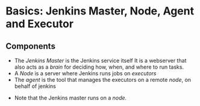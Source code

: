 # Basics: Jenkins Master, Node, Agent and Executor

## Components

- The _Jenkins Master_ is the Jenkins service itself
  It is a webserver that also acts as a *brain* for deciding how, when, and where to run tasks.
- A _Node_ is a server where Jenkins runs jobs on _executors_
- The _agent_ is the tool that manages the executors on a remote _node_, on behalf of jenkins
+ Note that the Jenkins master runs on a _node._
